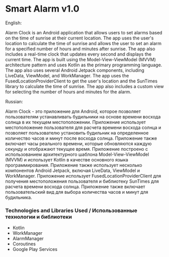 # Smart Alarm v1.0

English:

Alarm Clock is an Android application that allows users to set alarms based on the time of sunrise
at their current location. The app uses the user's location to calculate the time of sunrise and 
allows the user to set an alarm for a specified number of hours and minutes after sunrise. The app 
also includes a real-time clock that updates every second and displays the current time.
The app is built using the Model-View-ViewModel (MVVM) architecture pattern and uses Kotlin as the 
primary programming language. The app also uses several Android Jetpack components,
including LiveData, ViewModel, and WorkManager. The app uses the FusedLocationProviderClient to get
the user's location and the SunTimes library to calculate the time of sunrise. The app also includes
a custom view for selecting the number of hours and minutes for the alarm.

Russian:

Alarm Clock - это приложение для Android, которое позволяет пользователям устанавливать будильники 
на основе времени восхода солнца в их текущем местоположении. Приложение использует местоположение
пользователя для расчета времени восхода солнца и позволяет пользователю установить будильник на
определенное количество часов и минут после восхода солнца. Приложение также включает часы реального
времени, которые обновляются каждую секунду и отображают текущее время.
Приложение построено с использованием архитектурного шаблона Model-View-ViewModel (MVVM) и использует
Kotlin в качестве основного языка программирования. Приложение также использует несколько компонентов
Android Jetpack, включая LiveData, ViewModel и WorkManager. Приложение использует 
FusedLocationProviderClient для получения местоположения пользователя и библиотеку SunTimes для 
расчета времени восхода солнца. Приложение также включает пользовательский вид для выбора количества
часов и минут для будильника.

### Technologies and Libraries Used / Использованные технологии и библиотеки
- Kotlin
- WorkManager
- AlarmManager
- Coroutines
- Google Play Services
